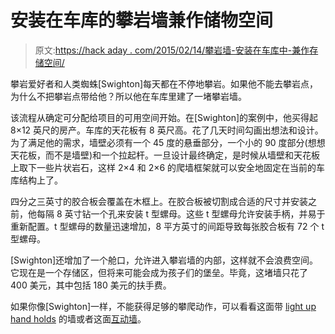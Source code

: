 # 安装在车库的攀岩墙兼作储物空间

> 原文:[https://hack aday . com/2015/02/14/攀岩墙-安装在车库中-兼作存储空间/](https://hackaday.com/2015/02/14/rock-climbing-wall-installed-in-garage-doubles-as-storage-space/)

攀岩爱好者和人类蜘蛛[Swighton]每天都在不停地攀岩。如果他不能去攀岩点，为什么不把攀岩点带给他？所以他在车库里建了一堵攀岩墙。

该流程从确定可分配给项目的可用空间开始。在[Swighton]的案例中，他买得起 8×12 英尺的房产。车库的天花板有 8 英尺高。花了几天时间勾画出想法和设计。为了满足他的需求，墙壁必须有一个 45 度的悬垂部分，一个小的 90 度部分(想想天花板，而不是墙壁)和一个拉起杆。一旦设计最终确定，是时候从墙壁和天花板上取下一些片状岩石，这样 2×4 和 2×6 的爬墙框架就可以安全地固定在当前的车库结构上了。

四分之三英寸的胶合板会覆盖在木框上。在胶合板被切割成合适的尺寸并安装之前，他每隔 8 英寸钻一个孔来安装 t 型螺母。这些 t 型螺母允许安装手柄，并易于重新配置。t 型螺母的数量迅速增加，8 平方英寸的间距导致每张胶合板有 72 个 t 型螺母。

[Swighton]还增加了一个舱口，允许进入攀岩墙的内部，这样就不会浪费空间。它现在是一个存储区，但将来可能会成为孩子们的堡垒。毕竟，这堵墙只花了 400 美元，其中包括 180 美元的扶手费。

如果你像[Swighton]一样，不能获得足够的攀爬动作，可以看看这面带 [light up hand holds](http://hackaday.com/2013/09/19/flash-it-the-rgb-led-climbing-wall/) 的墙或者这面[互动墙](http://hackaday.com/2013/06/26/wall-o-tron-the-interactive-rock-climbing-wall/)。